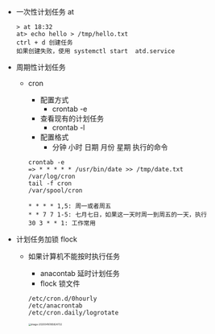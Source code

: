 - 一次性计划任务 at

  ```shell
  > at 18:32
  at> echo hello > /tmp/hello.txt
  ctrl + d 创建任务
  如果创建失败，使用 systemctl start  atd.service
  ```

- 周期性计划任务

  - cron

    - 配置方式
      - crontab -e
    - 查看现有的计划任务
      - crontab -l
    - 配置格式
      - 分钟 小时 日期 月份 星期 执行的命令

    ```shell
    crontab -e
    => * * * * * /usr/bin/date >> /tmp/date.txt
    /var/log/cron
    tail -f cron
    /var/spool/cron
    
    * * * * 1,5: 周一或者周五
    * * 7 7 1-5: 七月七日，如果这一天时周一到周五的一天，执行
    30 3 * * 1: 工作常用
    ```

- 计划任务加锁 flock

  - 如果计算机不能按时执行任务

    - anacontab 延时计划任务
    - flock 锁文件

    ```shell
    /etc/cron.d/0hourly
    /etc/anacrontab
    /etc/cron.daily/logrotate
    
    ```

    <img src="/Users/zl/Library/Application Support/typora-user-images/image-20200416185824732.png" alt="image-20200416185824732" style="zoom:33%;" align=left />